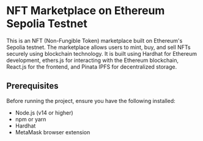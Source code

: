 # NFT Marketplace on Ethereum Sepolia Testnet

This is an NFT (Non-Fungible Token) marketplace built on Ethereum's Sepolia testnet. The marketplace allows users to mint, buy, and sell NFTs securely using blockchain technology. It is built using Hardhat for Ethereum development, ethers.js for interacting with the Ethereum blockchain, React.js for the frontend, and Pinata IPFS for decentralized storage.

## Prerequisites

Before running the project, ensure you have the following installed:

- Node.js (v14 or higher)
- npm or yarn
- Hardhat
- MetaMask browser extension

